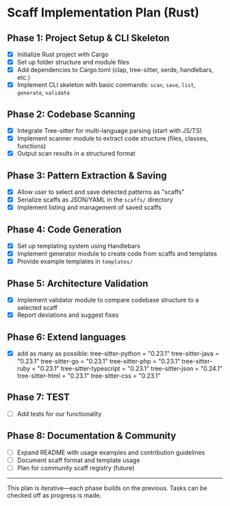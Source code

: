 # Scaff Implementation Plan (Rust)

## Phase 1: Project Setup & CLI Skeleton
- [x] Initialize Rust project with Cargo
- [x] Set up folder structure and module files
- [x] Add dependencies to Cargo.toml (clap, tree-sitter, serde, handlebars, etc.)
- [x] Implement CLI skeleton with basic commands: `scan`, `save`, `list`, `generate`, `validate`

## Phase 2: Codebase Scanning
- [x] Integrate Tree-sitter for multi-language parsing (start with JS/TS)
- [x] Implement scanner module to extract code structure (files, classes, functions)
- [x] Output scan results in a structured format

## Phase 3: Pattern Extraction & Saving
- [x] Allow user to select and save detected patterns as "scaffs"
- [x] Serialize scaffs as JSON/YAML in the `scaffs/` directory
- [x] Implement listing and management of saved scaffs

## Phase 4: Code Generation
- [x] Set up templating system using Handlebars
- [x] Implement generator module to create code from scaffs and templates
- [x] Provide example templates in `templates/`

## Phase 5: Architecture Validation
- [x] Implement validator module to compare codebase structure to a selected scaff
- [x] Report deviations and suggest fixes

## Phase 6: Extend languages
- [x] add as many as possible:
tree-sitter-python = "0.23.1"
tree-sitter-java = "0.23.1"
tree-sitter-go = "0.23.1"
tree-sitter-php = "0.23.1"
tree-sitter-ruby = "0.23.1"
tree-sitter-typescript = "0.23.1"
tree-sitter-json = "0.24.1"
tree-sitter-html = "0.23.1"
tree-sitter-css = "0.23.1"


## Phase 7: TEST
- [ ] Add tests for our functionality 

## Phase 8: Documentation & Community
- [ ] Expand README with usage examples and contribution guidelines
- [ ] Document scaff format and template usage
- [ ] Plan for community scaff registry (future)

---

This plan is iterative—each phase builds on the previous. Tasks can be checked off as progress is made.
